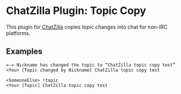 # ChatZilla Plugin: Topic Copy

This plugin for [ChatZilla](http://chatzilla.hacksrus.com/) copies topic changes into chat for non-IRC platforms.

## Examples

```
=-= Nickname has changed the topic to “ChatZilla topic copy test”
<You> [Topic changed by Nickname] ChatZilla topic copy test
```

```
<SomeoneElse> !topic
<You> [Topic] ChatZilla topic copy test
```
